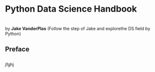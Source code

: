 # Python Data Science Handbook <h1> 
 
by **Jake VanderPlas**  (Follow the step of Jake and explorethe DS field by Python)

## Preface <h2>
 jfghj


